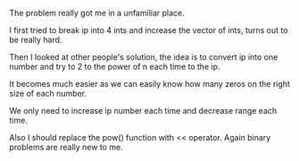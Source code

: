 The problem really got me in a unfamiliar place.

I first tried to break ip into 4 ints and increase the vector of ints, turns out to be really hard.

Then I looked at other people's solution, the idea is to convert ip into one number and try to 2 to the power of n each time to the ip.

It becomes much easier as we can easily know how many zeros on the right size of each number.

We only need to increase ip number each time and decrease range each time.

Also I should replace the pow() function with << operator. Again binary problems are really new to me.

